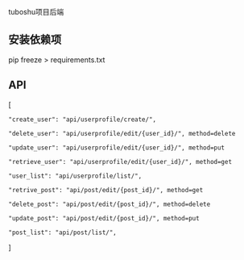 tuboshu项目后端

## 安装依赖项

pip freeze > requirements.txt

## API

[

    "create_user": "api/userprofile/create/",

    "delete_user": "api/userprofile/edit/{user_id}/", method=delete

    "update_user": "api/userprofile/edit/{user_id}/", method=put

    "retrieve_user": "api/userprofile/edit/{user_id}/", method=get

    "user_list": "api/userprofile/list/",
    
    "retrive_post": "api/post/edit/{post_id}/", method=get
    
    "delete_post": "api/post/edit/{post_id}/", method=delete

    "update_post": "api/post/edit/{post_id}/", method=put
    
    "post_list": "api/post/list/",
    
    
]
